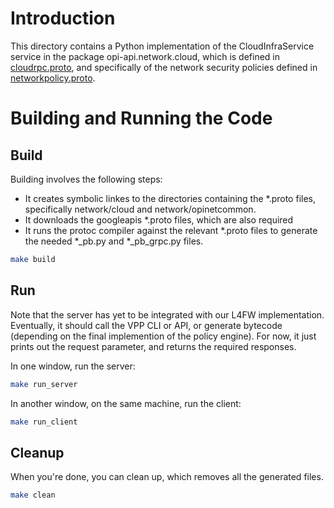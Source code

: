 # Introduction

This directory contains a Python implementation of the CloudInfraService service in the
package opi-api.network.cloud, which is defined in
[cloudrpc.proto](../../../../network/cloud/cloudrpc.proto), and specifically of the
network security policies defined in
[networkpolicy.proto](../../../../network/cloud/networkpolicy.proto).

# Building and Running the Code

## Build

Building involves the following steps:
- It creates symbolic linkes to the directories containing the *.proto files, specifically
network/cloud and network/opinetcommon.
- It downloads the googleapis *.proto files, which are also required
- It runs the protoc compiler against the relevant *.proto files to generate the needed 
*_pb.py and *_pb_grpc.py files.

```bash
make build
```

## Run

Note that the server has yet to be integrated with our L4FW implementation. Eventually, it 
should call the VPP CLI or API, or generate bytecode (depending on the final implemention of
the policy engine). For now, it just prints out the request parameter, and returns the 
required responses.

In one window, run the server:

```bash
make run_server
```

In another window, on the same machine, run the client:

```bash
make run_client
```

## Cleanup

When you're done, you can clean up, which removes all the generated files.

```bash
make clean
```